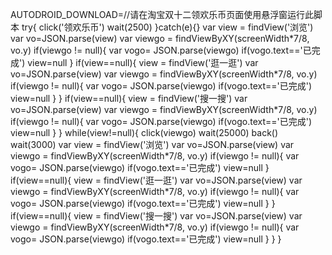 AUTODROID_DOWNLOAD=//请在淘宝双十二领欢乐币页面使用悬浮窗运行此脚本
try{
click('领欢乐币')
wait(2500)
}catch(e){}
var view = findView('浏览')
var vo=JSON.parse(view)
var viewgo = findViewByXY(screenWidth\*7/8, vo.y)
if(viewgo != null){
  var vogo= JSON.parse(viewgo)
  if(vogo.text=='已完成')
    view=null
}
if(view==null){
  view = findView('逛一逛')
var vo=JSON.parse(view)
var viewgo = findViewByXY(screenWidth\*7/8, vo.y)
if(viewgo != null){
  var vogo= JSON.parse(viewgo)
  if(vogo.text=='已完成')
    view=null
}
}
if(view==null){
  view = findView('搜一搜')
var vo=JSON.parse(view)
var viewgo = findViewByXY(screenWidth\*7/8, vo.y)
if(viewgo != null){
  var vogo= JSON.parse(viewgo)
  if(vogo.text=='已完成')
    view=null
}
}
while(view!=null){
click(viewgo)
wait(25000)
back()
wait(3000)
var view = findView('浏览')
var vo=JSON.parse(view)
var viewgo = findViewByXY(screenWidth\*7/8, vo.y)
if(viewgo != null){
  var vogo= JSON.parse(viewgo)
  if(vogo.text=='已完成')
    view=null
}
if(view==null){
    view = findView('逛一逛')
var vo=JSON.parse(view)
var viewgo = findViewByXY(screenWidth\*7/8, vo.y)
if(viewgo != null){
  var vogo= JSON.parse(viewgo)
  if(vogo.text=='已完成')
    view=null
}
}
if(view==null){
  view = findView('搜一搜')
var vo=JSON.parse(view)
var viewgo = findViewByXY(screenWidth\*7/8, vo.y)
if(viewgo != null){
  var vogo= JSON.parse(viewgo)
  if(vogo.text=='已完成')
    view=null
}
}
}
